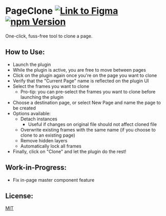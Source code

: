 # PageClone [![Link to Figma](https://img.shields.io/badge/figma-@page--clone-blueviolet)](https://www.figma.com/community/plugin/824942413886528676) [![npm Version](https://img.shields.io/npm/v/figma-page-clone)](https://www.npmjs.com/package/figma-page-clone)

One-click, fuss-free tool to clone a page.

## How to Use:

- Launch the plugin
- While the plugin is active, you are free to move between pages
- Click on the plugin again once you're on the page you want to clone
- Verify that the "Current Page" name is reflected on the plugin UI
- Select the frames you want to clone
  - Pro-tip: you can pre-select the frames you want to clone before launching the plugin
- Choose a destination page, or select New Page and name the page to be created
- Options available:
  - Detach instances
    - Useful if changes on original file should not affect cloned file
  - Overwrite existing frames with the same name (if you choose to clone to an existing page)
  - Remove hidden layers
  - Automatically lock all frames
- Finally, click on "Clone" and let the plugin do the rest!

## Work-in-Progress:

- Fix in-page master component feature

## License:

[MIT](/LICENSE)
